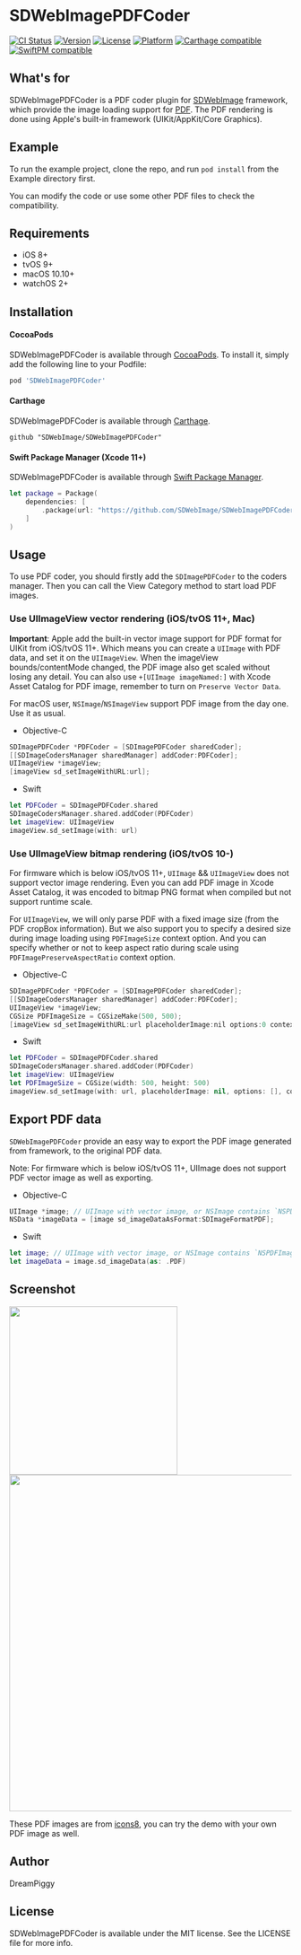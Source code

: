 # SDWebImagePDFCoder

[![CI Status](https://img.shields.io/travis/SDWebImage/SDWebImagePDFCoder.svg?style=flat)](https://travis-ci.org/SDWebImage/SDWebImagePDFCoder)
[![Version](https://img.shields.io/cocoapods/v/SDWebImagePDFCoder.svg?style=flat)](https://cocoapods.org/pods/SDWebImagePDFCoder)
[![License](https://img.shields.io/cocoapods/l/SDWebImagePDFCoder.svg?style=flat)](https://cocoapods.org/pods/SDWebImagePDFCoder)
[![Platform](https://img.shields.io/cocoapods/p/SDWebImagePDFCoder.svg?style=flat)](https://cocoapods.org/pods/SDWebImagePDFCoder)
[![Carthage compatible](https://img.shields.io/badge/Carthage-compatible-4BC51D.svg?style=flat)](https://github.com/SDWebImage/SDWebImagePDFCoder)
[![SwiftPM compatible](https://img.shields.io/badge/SwiftPM-compatible-brightgreen.svg?style=flat)](https://swift.org/package-manager/)

## What's for
SDWebImagePDFCoder is a PDF coder plugin for [SDWebImage](https://github.com/rs/SDWebImage/) framework, which provide the image loading support for [PDF](https://en.wikipedia.org/wiki/Scalable_Vector_Graphics). The PDF rendering is done using Apple's built-in framework (UIKit/AppKit/Core Graphics).

## Example

To run the example project, clone the repo, and run `pod install` from the Example directory first.

You can modify the code or use some other PDF files to check the compatibility.

## Requirements

+ iOS 8+
+ tvOS 9+
+ macOS 10.10+
+ watchOS 2+

## Installation

#### CocoaPods

SDWebImagePDFCoder is available through [CocoaPods](https://cocoapods.org). To install
it, simply add the following line to your Podfile:

```ruby
pod 'SDWebImagePDFCoder'
```

#### Carthage

SDWebImagePDFCoder is available through [Carthage](https://github.com/Carthage/Carthage).

```
github "SDWebImage/SDWebImagePDFCoder"
```

#### Swift Package Manager (Xcode 11+)

SDWebImagePDFCoder is available through [Swift Package Manager](https://swift.org/package-manager).

```swift
let package = Package(
    dependencies: [
        .package(url: "https://github.com/SDWebImage/SDWebImagePDFCoder.git", from: "0.4")
    ]
)
```

## Usage

To use PDF coder, you should firstly add the `SDImagePDFCoder` to the coders manager. Then you can call the View Category method to start load PDF images.

### Use UIImageView vector rendering (iOS/tvOS 11+, Mac)

**Important**: Apple add the built-in vector image support for PDF format  for UIKit from iOS/tvOS 11+. Which means you can create a `UIImage` with PDF data, and set it on the `UIImageView`. When the imageView bounds/contentMode changed, the PDF image also get scaled without losing any detail. You can also use `+[UIImage imageNamed:]` with Xcode Asset Catalog for PDF image, remember to turn on `Preserve Vector Data`.

For macOS user, `NSImage`/`NSImageView` support PDF image from the day one. Use it as usual.

+ Objective-C

```objectivec
SDImagePDFCoder *PDFCoder = [SDImagePDFCoder sharedCoder];
[[SDImageCodersManager sharedManager] addCoder:PDFCoder];
UIImageView *imageView;
[imageView sd_setImageWithURL:url];
```

+ Swift

```swift
let PDFCoder = SDImagePDFCoder.shared
SDImageCodersManager.shared.addCoder(PDFCoder)
let imageView: UIImageView
imageView.sd_setImage(with: url)
```

### Use UIImageView bitmap rendering (iOS/tvOS 10-)

For firmware which is below iOS/tvOS 11+, `UIImage` && `UIImageView` does not support vector image rendering. Even you can add PDF image in Xcode Asset Catalog, it was encoded to bitmap PNG format when compiled but not support runtime scale. 

For `UIImageView`, we will only parse PDF with a fixed image size (from the PDF cropBox information). But we also support you to specify a desired size during image loading using `PDFImageSize` context option. And you can specify whether or not to keep aspect ratio during scale using `PDFImagePreserveAspectRatio` context option.

+ Objective-C

```objectivec
SDImagePDFCoder *PDFCoder = [SDImagePDFCoder sharedCoder];
[[SDImageCodersManager sharedManager] addCoder:PDFCoder];
UIImageView *imageView;
CGSize PDFImageSize = CGSizeMake(500, 500);
[imageView sd_setImageWithURL:url placeholderImage:nil options:0 context:@{SDWebImageContextPDFImageSize : @(PDFImageSize)];
```

+ Swift

```swift
let PDFCoder = SDImagePDFCoder.shared
SDImageCodersManager.shared.addCoder(PDFCoder)
let imageView: UIImageView
let PDFImageSize = CGSize(width: 500, height: 500)
imageView.sd_setImage(with: url, placeholderImage: nil, options: [], context: [.pdfImageSize : PDFImageSize])
```

## Export PDF data

`SDWebImagePDFCoder` provide an easy way to export the PDF image generated from framework, to the original PDF data.

Note: For firmware which is below iOS/tvOS 11+, UIImage does not support PDF vector image as well as exporting.

+ Objective-C

```objectivec
UIImage *image; // UIImage with vector image, or NSImage contains `NSPDFImageRep`
NSData *imageData = [image sd_imageDataAsFormat:SDImageFormatPDF];
```

+ Swift

```swift
let image; // UIImage with vector image, or NSImage contains `NSPDFImageRep`
let imageData = image.sd_imageData(as: .PDF)
```

## Screenshot

<img src="https://raw.githubusercontent.com/SDWebImage/SDWebImagePDFCoder/master/Example/Screenshot/PDFDemo.png" width="300" />
<img src="https://raw.githubusercontent.com/SDWebImage/SDWebImagePDFCoder/master/Example/Screenshot/PDFDemo-macOS.png" width="600" />

These PDF images are from [icons8](https://github.com/icons8/flat-color-icons/tree/master/pdf), you can try the demo with your own PDF image as well.

## Author

DreamPiggy

## License

SDWebImagePDFCoder is available under the MIT license. See the LICENSE file for more info.


